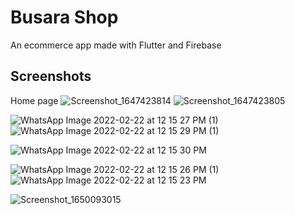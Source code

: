 # Busara Shop

An ecommerce app made with Flutter and Firebase

## Screenshots

Home page
![Screenshot_1647423814](https://user-images.githubusercontent.com/42675180/163667287-ae56ffa1-375e-4752-84d5-687a22350b85.png)  ![Screenshot_1647423805](https://user-images.githubusercontent.com/42675180/163667295-179fe71e-123c-4b33-9fc7-fbebd30a657f.png)

![WhatsApp Image 2022-02-22 at 12 15 27 PM (1)](https://user-images.githubusercontent.com/42675180/163667309-532becb3-ab1c-4a1a-a2e9-912c4546360b.jpeg) ![WhatsApp Image 2022-02-22 at 12 15 29 PM (1)](https://user-images.githubusercontent.com/42675180/163667318-2d93e6c9-4370-4c6e-b516-38b9d313005d.jpeg)

![WhatsApp Image 2022-02-22 at 12 15 30 PM](https://user-images.githubusercontent.com/42675180/163667323-4422e1b0-0843-4518-86a6-5a7aa2fb5a55.jpeg) 

![WhatsApp Image 2022-02-22 at 12 15 26 PM (1)](https://user-images.githubusercontent.com/42675180/163667339-159d7e0e-5abf-4c39-8f60-cc3dd3275965.jpeg)   ![WhatsApp Image 2022-02-22 at 12 15 23 PM](https://user-images.githubusercontent.com/42675180/163667332-2db73f37-05dc-42ba-8a65-b1d51fce8386.jpeg)

![Screenshot_1650093015](https://user-images.githubusercontent.com/42675180/163667347-2c747c84-aea3-4bb5-9b3b-a6f89362cc0b.png)
